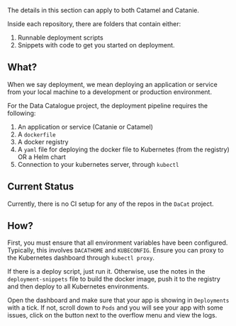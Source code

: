 The details in this section can apply to both Catamel and Catanie.

Inside each repository, there are folders that contain either:

1. Runnable deployment scripts
2. Snippets with code to get you started on deployment.

## What?

When we say deployment, we mean deploying an application or service from your local machine to a development or production environment.

For the Data Catalogue project, the deployment pipeline requires the following:

1. An application or service \(Catanie or Catamel\)
2. A `dockerfile`
3. A docker registry
4. A `yaml` file for deploying the docker file to Kubernetes \(from the registry\)  OR a Helm chart
5. Connection to your kubernetes server, through `kubectl`

## Current Status

Currently, there is no CI setup for any of the repos in the `DaCat` project.

## How?

First, you must ensure that all environment variables have been configured. Typically, this involves `DACATHOME` and `KUBECONFIG`. Ensure you can proxy to the Kubernetes dashboard through `kubectl proxy`.

If there is a deploy script, just run it. Otherwise, use the notes in the `deployment-snippets` file to build the docker image, push it to the registry and then deploy to all Kubernetes environments.

Open the dashboard and make sure that your app is showing in `Deployments` with a tick. If not, scroll down to `Pods` and you will see your app with some issues, click on the button next to the overflow menu and view the logs.

